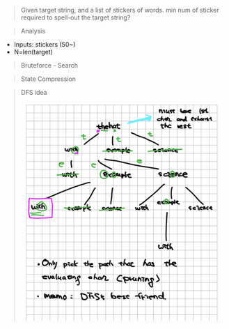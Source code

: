 > Given target string, and a list of stickers of words.  min num of sticker required to spell-out the target string?

> Analysis
+ Inputs: stickers (50~)
+ N=len(target)
> Bruteforce - Search

> State Compression


> DFS idea
![DFS](../rcs/691.png "691")
